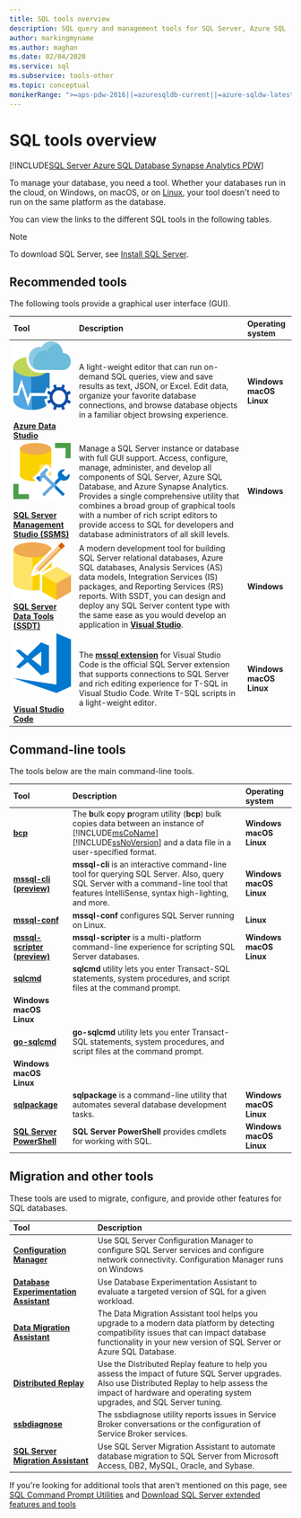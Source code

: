 ```yaml
---
title: SQL tools overview
description: SQL query and management tools for SQL Server, Azure SQL (Azure SQL database, Azure SQL managed instance, SQL virtual machines), and Azure Synapse Analytics.
author: markingmyname
ms.author: maghan
ms.date: 02/04/2020
ms.service: sql
ms.subservice: tools-other
ms.topic: conceptual
monikerRange: ">=aps-pdw-2016||=azuresqldb-current||=azure-sqldw-latest||>=sql-server-2016||>=sql-server-linux-2017"
---
```


# SQL tools overview

[!INCLUDE[SQL Server Azure SQL Database Synapse Analytics PDW](../includes/applies-to-version/sql-asdb-asdbmi-asa-pdw.md)]

To manage your database, you need a tool. Whether your databases run in the cloud, on Windows, on macOS, or on [Linux](../linux/sql-server-linux-overview.md), your tool doesn't need to run on the same platform as the database.

You can view the links to the different SQL tools in the following tables.

> [!Note]
> To download SQL Server, see [Install SQL Server](../database-engine/install-windows/install-sql-server.md).

## Recommended tools

The following tools provide a graphical user interface (GUI).

| Tool | Description | Operating system |
|:--|:--|:--|
| [**![ADS image](../tools/media/overview-sql-tools/azure-data-studio.svg)</br></br>Azure Data Studio**](../azure-data-studio/download.md) | A light-weight editor that can run on-demand SQL queries, view and save results as text, JSON, or Excel. Edit data, organize your favorite database connections, and browse database objects in a familiar object browsing experience. | **Windows</br>macOS</br>Linux** |
| [**![SSMS image](../tools/media/overview-sql-tools/ssms.svg)</br></br>SQL Server Management Studio (SSMS)**](../ssms/download-sql-server-management-studio-ssms.md) | Manage a SQL Server instance or database with full GUI support. Access, configure, manage, administer, and develop all components of SQL Server, Azure SQL Database, and Azure Synapse Analytics. Provides a single comprehensive utility that combines a broad group of graphical tools with a number of rich script editors to provide access to SQL for developers and database administrators of all skill levels. | **Windows** |
| [**![SSDT image](../tools/media/overview-sql-tools/ssdt.svg)</br>SQL Server Data Tools (SSDT)**](../ssdt/download-sql-server-data-tools-ssdt.md) | A modern development tool for building SQL Server relational databases, Azure SQL databases, Analysis Services (AS) data models, Integration Services (IS) packages, and Reporting Services (RS) reports. With SSDT, you can design and deploy any SQL Server content type with the same ease as you would develop an application in **[Visual Studio](https://visualstudio.microsoft.com/downloads/)**. | **Windows** |
| [**![VS Code image](../tools/media/overview-sql-tools/visual-studio-code.svg)</br></br>Visual Studio Code**](https://code.visualstudio.com/) | The **[mssql extension](https://marketplace.visualstudio.com/items?itemName=ms-mssql.mssql)** for Visual Studio Code is the official SQL Server extension that supports connections to SQL Server and rich editing experience for T-SQL in Visual Studio Code. Write T-SQL scripts in a light-weight editor. | **Windows</br>macOS</br>Linux** |

## Command-line tools

The tools below are the main command-line tools.

| Tool | Description | Operating system |
|:--|:--|:--|
|[**bcp**](bcp-utility.md)|The **b**ulk **c**opy **p**rogram utility (**bcp**) bulk copies data between an instance of [!INCLUDE[msCoName](../includes/msconame-md.md)] [!INCLUDE[ssNoVersion](../includes/ssnoversion-md.md)] and a data file in a user-specified format.| **Windows</br>macOS</br>Linux** |
|[**mssql-cli (preview)**](mssql-cli.md)|**mssql-cli** is an interactive command-line tool for querying SQL Server. Also, query SQL Server with a command-line tool that features IntelliSense, syntax high-lighting, and more. | **Windows</br>macOS</br>Linux** |
|[**mssql-conf**](../linux/sql-server-linux-configure-mssql-conf.md) | **mssql-conf** configures SQL Server running on Linux. | **Linux** |
|[**mssql-scripter (preview)**](https://github.com/Microsoft/mssql-scripter) | **mssql-scripter** is a multi-platform command-line experience for scripting SQL Server databases. | **Windows</br>macOS</br>Linux** |
| [**sqlcmd**](./sqlcmd/sqlcmd-utility.md) |**sqlcmd** utility lets you enter Transact-SQL statements, system procedures, and script files at the command prompt. | 
**Windows</br>macOS</br>Linux** |
| [**go-sqlcmd**](./sqlcmd/go-sqlcmd-utility.md) |**go-sqlcmd** utility lets you enter Transact-SQL statements, system procedures, and script files at the command prompt. |
**Windows</br>macOS</br>Linux** |
| [**sqlpackage**](sqlpackage/sqlpackage.md) |**sqlpackage** is a command-line utility that automates several database development tasks. |**Windows</br>macOS</br>Linux** |
|[**SQL Server PowerShell**](../powershell/sql-server-powershell.md)| **SQL Server PowerShell** provides cmdlets for working with SQL. | **Windows</br>macOS</br>Linux** |

## Migration and other tools

These tools are used to migrate, configure, and provide other features for SQL databases.

| Tool | Description |
|:--|:--|
| **[Configuration Manager](../tools/configuration-manager/sql-server-configuration-manager-help.md)** | Use SQL Server Configuration Manager to configure SQL Server services and configure network connectivity. Configuration Manager runs on Windows|
| **[Database Experimentation Assistant](../dea/database-experimentation-assistant-overview.md)** | Use Database Experimentation Assistant to evaluate a targeted version of SQL for a given workload. |
| **[Data Migration Assistant](../dma/dma-overview.md)** | The Data Migration Assistant tool helps you upgrade to a modern data platform by detecting compatibility issues that can impact database functionality in your new version of SQL Server or Azure SQL Database. |
| **[Distributed Replay](./distributed-replay/install-distributed-replay.md)** | Use the Distributed Replay feature to help you assess the impact of future SQL Server upgrades. Also use Distributed Replay to help assess the impact of hardware and operating system upgrades, and SQL Server tuning. |
| **[ssbdiagnose](../tools/ssbdiagnose/ssbdiagnose-utility-service-broker.md)** | The ssbdiagnose utility reports issues in Service Broker conversations or the configuration of Service Broker services. |
| **[SQL Server Migration Assistant](../ssma/sql-server-migration-assistant.md)** | Use SQL Server Migration Assistant to automate database migration to SQL Server from Microsoft Access, DB2, MySQL, Oracle, and Sybase.|

If you're looking for additional tools that aren't mentioned on this page, see [SQL Command Prompt Utilities](command-prompt-utility-reference-database-engine.md) and [Download SQL Server extended features and tools](download-sql-feature-packs.md)
